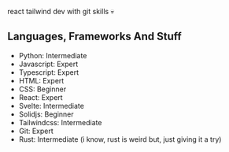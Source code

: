 react tailwind dev with git skills 💀

## Languages, Frameworks And Stuff

- Python: Intermediate
- Javascript: Expert
- Typescript: Expert
- HTML: Expert
- CSS: Beginner
- React: Expert
- Svelte: Intermediate
- Solidjs:  Beginner
- Tailwindcss: Intermediate
- Git: Expert
- Rust: Intermediate (i know, rust is weird but, just giving it a try)
